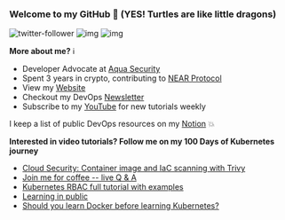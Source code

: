 ### Welcome to my GitHub :turtle: (YES! Turtles are like little dragons)

![twitter-follower](https://img.shields.io/twitter/follow/urlichsanais?style=social) ![img](https://img.shields.io/youtube/channel/subscribers/UCb4mfRT5UWpjoUQRcIE2qOQ?label=YouTube%20Subscribers&style=social) ![img](https://img.shields.io/youtube/channel/views/UCb4mfRT5UWpjoUQRcIE2qOQ?label=Total%20views%20on%20my%20YouTube%20Channel&style=social) 

**More about me?** :information_source:
* Developer Advocate at [Aqua Security](https://github.com/aquasecurity)
* Spent 3 years in crypto, contributing to [NEAR Protocol](https://github.com/near)
* View my [Website](https://anaisurl.com/)
* Checkout my DevOps [Newsletter](https://anaisurl.com/tag/devops)
* Subscribe to my [YouTube](https://www.youtube.com/c/AnaisUrlichs) for new tutorials weekly

I keep a list of public DevOps resources on my [Notion](https://devops.anaisurl.com/) :boom:

**Interested in video tutorials? Follow me on my 100 Days of Kubernetes journey**
<!-- YOUTUBE-LIST:START -->
- [Cloud Security: Container image and IaC scanning with Trivy](https://www.youtube.com/watch?v=2cjH6Zkieys)
- [Join me for coffee -- live Q &amp; A](https://www.youtube.com/watch?v=CDIqW_k-YTk)
- [Kubernetes RBAC full tutorial with examples](https://www.youtube.com/watch?v=PSDVanXZ0a4)
- [Learning in public](https://www.youtube.com/watch?v=OEgZANthQ10)
- [Should you learn Docker before learning Kubernetes?](https://www.youtube.com/watch?v=PT2Iu1JkVOI)
<!-- YOUTUBE-LIST:END -->
